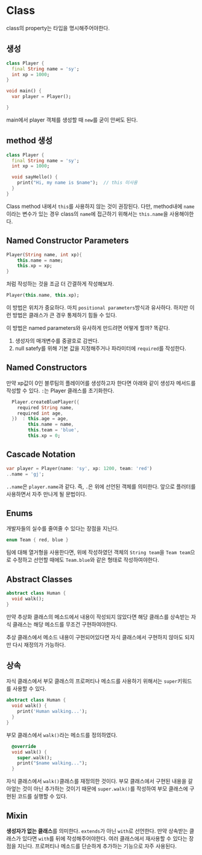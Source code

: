 # Class

class의 property는 타입을 명시해주어야한다.

## 생성

```dart
class Player {
  final String name = 'sy';
  int xp = 1000;
}

void main() {
  var player = Player();

}
```

main에서 player 객체를 생성할 때 `new`를 굳이 안써도 된다.

## method 생성

```dart
class Player {
  final String name = 'sy';
  int xp = 1000;

  void sayHello() {
    print("Hi, my name is $name");  // this 미사용
  }
}
```

Class method 내에서 `this`를 사용하지 않는 것이 권장된다.
다만, method내에 `name`이라는 변수가 있는 경우 class의 `name`에 접근하기 위해서는 `this.name`을 사용해야한다.

## Named Constructor Parameters

```dart
Player(String name, int xp){
    this.name = name;
    this.xp = xp;
}
```

처럼 작성하는 것을 조금 더 간결하게 작성해보자.

```dart
Player(this.name, this.xp);
```

이 방법은 위치가 중요하다. 마치 `positional parameters`방식과 유사하다.
하지만 이런 방법은 클래스가 큰 경우 통제하기 힘들 수 있다.

이 방법은 named parameters와 유사하게 만드려면 어떻게 할까?
똑같다.

1. 생성자의 매개변수를 중괄호로 감싼다.
2. null satefy를 위해 기본 값을 지정해주거나 파라미터에 `required`를 작성한다.

## Named Constructors

만약 xp값이 0인 블루팀의 플레이어를 생성하고자 한다면 아래와 같이 생성자 메서드를 작성할 수 있다.
`:`는 Player 클래스를 초기화한다.

```dart
  Player.createBluePlayer({
    required String name,
    required int age,
  })  : this.age = age,
        this.name = name,
        this.team = 'blue',
        this.xp = 0;
```

## Cascade Notation

```dart
var player = Player(name: 'sy', xp: 1200, team: 'red')
..name = 'gj';
```

`..name`은 `player.name`과 같다.
즉, `.`은 위에 선언된 객체를 의미한다.
앞으로 플러터를 사용하면서 자주 만나게 될 문법이다.

## Enums

개발자들의 실수를 줄여줄 수 있다는 장점을 지닌다.

```dart
enum Team { red, blue }
```

팀에 대해 열거형을 사용한다면, 위에 작성하였던 객체의 `String team`을 `Team team`으로 수정하고 선언할 때에도 `Team.blue`와 같은 형태로 작성하여야한다.


## Abstract Classes
```dart
abstract class Human {
  void walk();
}

```

만약 추상화 클래스의 메소드에서 내용이 작성되지 않았다면 해당 클래스를 상속받는 자식 클래스는 해당 메소드를 무조건 구현하여야한다.

추상 클래스에서 메소드 내용이 구현되어있다면 자식 클래스에서 구현하지 않아도 되지만 다시 재정의가 가능하다.



## 상속
자식 클래스에서 부모 클래스의 프로퍼티나 메소드를 사용하기 위해서는 `super`키워드를 사용할 수 있다.
```dart
abstract class Human {
  void walk() {
    print('Human walking...');
  }
}
```
부모 클래스에서 `walk()`라는 메소드를 정의하였다. 

```dart
  @override
  void walk() {
    super.walk();
    print("$name walking...");
  }
```
자식 클래스에서 `walk()`클래스를 재정의한 것이다. 부모 클래스에서 구현된 내용을 갈아엎는 것이 아닌 추가하는 것이기 때문에 `super.walk()`를 작성하여 부모 클래스에 구현된 코드를 실행할 수 있다.


## Mixin
**생성자가 없는 클래스**를 의미한다.
`extends`가 아닌 `with`로 선언한다.
만약 상속받는 클래스가 있다면 `with`를 뒤에 작성해주어야한다.
여러 클래스에서 재사용할 수 있다는 장점을 지닌다.
프로퍼티나 메소드를 단순하게 추가하는 기능으로 자주 사용된다.